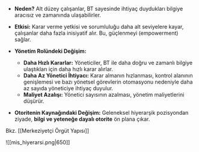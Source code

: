 - **Neden?** Alt düzey çalışanlar, BT sayesinde ihtiyaç duydukları bilgiye aracısız ve zamanında ulaşabilirler.
- **Etkisi:** Karar verme yetkisi ve sorumluluğu daha alt seviyelere kayar, çalışanlar daha fazla inisiyatif alır. Bu, güçlenmeyi (empowerment) sağlar.
     
- **Yönetim Rolündeki Değişim:**
    - **Daha Hızlı Kararlar:** Yöneticiler, BT ile daha doğru ve zamanlı bilgiye ulaştıkları için daha hızlı karar alırlar.
    - **Daha Az Yönetici İhtiyacı:** Karar almanın hızlanması, kontrol alanının genişlemesi ve bazı yönetsel görevlerin otomasyonu nedeniyle daha az sayıda yöneticiye ihtiyaç duyulur.
    - **Maliyet Azalışı:** Yönetici sayısının azalması, yönetim maliyetlerini düşürür.
        
- **Otoritenin Kaynağındaki Değişim:** Geleneksel hiyerarşik pozisyondan ziyade, **bilgi ve yeteneğe dayalı otorite** ön plana çıkar.

Bkz. [[Merkeziyetçi Örgüt Yapısı]]


![[mis_hiyerarsi.png|650]]

